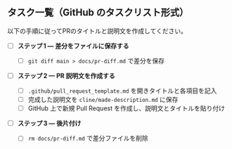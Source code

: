 ## タスク一覧（GitHub のタスクリスト形式）

以下の手順に従ってPRのタイトルと説明文を作成してください。

- [ ] **ステップ 1 — 差分をファイルに保存する**

  - [ ] `git diff main > docs/pr-diff.md` で差分を保存

- [ ] **ステップ 2 — PR 説明文を作成する**

  - [ ] `.github/pull_request_template.md` を開きタイトルと各項目を記入
  - [ ] 完成した説明文を `cline/made-description.md` に保存
  - [ ] GitHub 上で新規 Pull Request を作成し、説明文とタイトルを貼り付け

- [ ] **ステップ 3 — 後片付け**
  - [ ] `rm docs/pr-diff.md` で差分ファイルを削除
